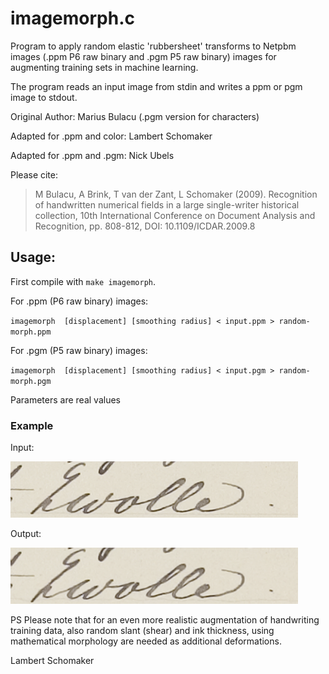 # imagemorph.c

Program to apply random elastic 'rubbersheet' transforms to Netpbm images (.ppm P6 raw binary and .pgm P5 raw binary) images for augmenting training sets in machine learning.

The program reads an input image from stdin and writes a ppm or pgm image to stdout.

Original Author: Marius Bulacu (.pgm version for characters)

Adapted for .ppm and color: Lambert Schomaker

Adapted for .ppm and .pgm: Nick Ubels
	
Please cite:

> M Bulacu, A Brink, T van der Zant, L Schomaker (2009).
> Recognition of handwritten numerical fields in a 
> large single-writer historical collection,
> 10th International Conference on Document Analysis and Recognition, 
> pp. 808-812, DOI: 10.1109/ICDAR.2009.8 

## Usage:

First compile with `make imagemorph`.

For .ppm (P6 raw binary) images:

`imagemorph  [displacement] [smoothing radius] < input.ppm > random-morph.ppm`

For .pgm (P5 raw binary) images:

`imagemorph  [displacement] [smoothing radius] < input.pgm > random-morph.pgm`

Parameters are real values

### Example
Input:

![input](sample-input.png)

Output:

![output](sample-output.png)

PS Please note that for an even more realistic augmentation
of handwriting training data, also random slant (shear) and
ink thickness, using mathematical morphology are needed
as additional deformations.

Lambert Schomaker
